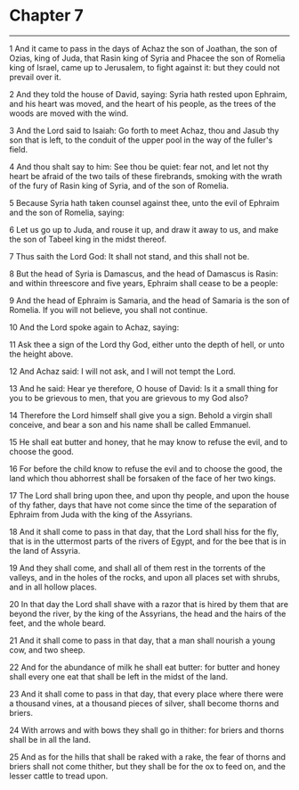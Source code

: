 # Chapter 7

***

1 And it came to pass in the days of Achaz the son of Joathan, the son of Ozias, king of Juda, that Rasin king of Syria and Phacee the son of Romelia king of Israel, came up to Jerusalem, to fight against it: but they could not prevail over it.

2 And they told the house of David, saying: Syria hath rested upon Ephraim, and his heart was moved, and the heart of his people, as the trees of the woods are moved with the wind.

3 And the Lord said to Isaiah: Go forth to meet Achaz, thou and Jasub thy son that is left, to the conduit of the upper pool in the way of the fuller's field.

4 And thou shalt say to him: See thou be quiet: fear not, and let not thy heart be afraid of the two tails of these firebrands, smoking with the wrath of the fury of Rasin king of Syria, and of the son of Romelia.

5 Because Syria hath taken counsel against thee, unto the evil of Ephraim and the son of Romelia, saying:

6 Let us go up to Juda, and rouse it up, and draw it away to us, and make the son of Tabeel king in the midst thereof.

7 Thus saith the Lord God: It shall not stand, and this shall not be.

8 But the head of Syria is Damascus, and the head of Damascus is Rasin: and within threescore and five years, Ephraim shall cease to be a people:

9 And the head of Ephraim is Samaria, and the head of Samaria is the son of Romelia. If you will not believe, you shall not continue.

10 And the Lord spoke again to Achaz, saying:

11 Ask thee a sign of the Lord thy God, either unto the depth of hell, or unto the height above.

12 And Achaz said: I will not ask, and I will not tempt the Lord.

13 And he said: Hear ye therefore, O house of David: Is it a small thing for you to be grievous to men, that you are grievous to my God also?

14 Therefore the Lord himself shall give you a sign. Behold a virgin shall conceive, and bear a son and his name shall be called Emmanuel.

15 He shall eat butter and honey, that he may know to refuse the evil, and to choose the good.

16 For before the child know to refuse the evil and to choose the good, the land which thou abhorrest shall be forsaken of the face of her two kings.

17 The Lord shall bring upon thee, and upon thy people, and upon the house of thy father, days that have not come since the time of the separation of Ephraim from Juda with the king of the Assyrians.

18 And it shall come to pass in that day, that the Lord shall hiss for the fly, that is in the uttermost parts of the rivers of Egypt, and for the bee that is in the land of Assyria.

19 And they shall come, and shall all of them rest in the torrents of the valleys, and in the holes of the rocks, and upon all places set with shrubs, and in all hollow places.

20 In that day the Lord shall shave with a razor that is hired by them that are beyond the river, by the king of the Assyrians, the head and the hairs of the feet, and the whole beard.

21 And it shall come to pass in that day, that a man shall nourish a young cow, and two sheep.

22 And for the abundance of milk he shall eat butter: for butter and honey shall every one eat that shall be left in the midst of the land.

23 And it shall come to pass in that day, that every place where there were a thousand vines, at a thousand pieces of silver, shall become thorns and briers.

24 With arrows and with bows they shall go in thither: for briers and thorns shall be in all the land.

25 And as for the hills that shall be raked with a rake, the fear of thorns and briers shall not come thither, but they shall be for the ox to feed on, and the lesser cattle to tread upon.


